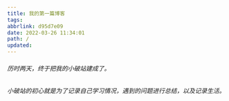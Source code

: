 ```yaml
---
title: 我的第一篇博客
tags:
abbrlink: d95d7e09
date: 2022-03-26 11:34:01
path: /
updated:
---
```


######  历时两天，终于把我的小破站建成了。

######  小破站的初心就是为了记录自己学习情况，遇到的问题进行总结，以及记录生活。





